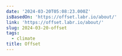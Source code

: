 ```yaml
---
date: '2024-03-20T05:08:23.000Z'
isBasedOn: 'https://offset.labr.io/about/'
link: 'https://offset.labr.io/about/'
slug: 2024-03-20-offset
tags:
  - climate
title: Offset
---
```


